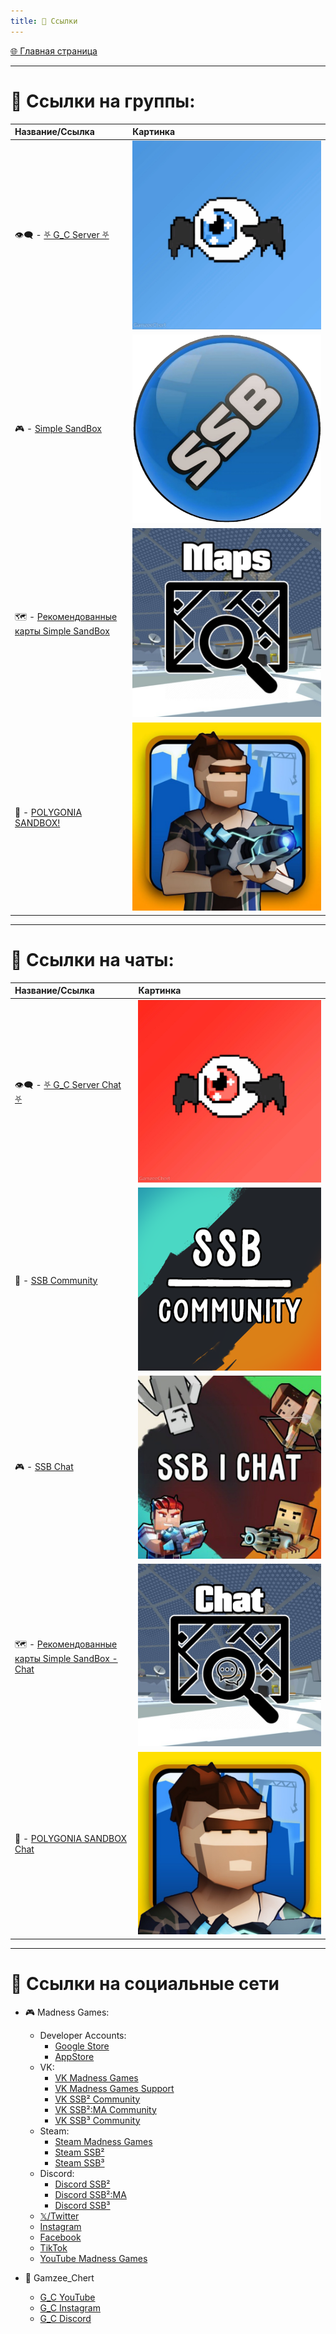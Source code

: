 ```yaml
---
title: 🔗 Ссылки
---
```


<link rel="stylesheet" href="css/style.css">

<a href="./index.html" class="button-link">🌐 Главная страница</a>

- - - - -

# 📢 Ссылки на группы:

| Название/Ссылка | Картинка |
|:----------|:------------|
| 👁️‍🗨️ - [⛧ G_С Server ⛧](https://t.me/Gamzee_Chert) | ![G_Cchannel](https://github.com/GamzeeChert/gamzeechert.github.io/blob/main/_telegramrules%2F_tgicons%2FG_Cchannel.jpg?raw=true) |
| 🎮 - [Simple SandBox](https://t.me/simple_sandbox) | ![SSBchannel](https://github.com/GamzeeChert/gamzeechert.github.io/blob/main/_telegramrules%2F_tgicons%2FSSBchannel.png?raw=true) |
| 🗺 - [Рекомендованные карты Simple SandBox](https://t.me/SimpleSandBoxRecommendedMaps) | ![RMSSBchannel](https://github.com/GamzeeChert/gamzeechert.github.io/blob/main/_telegramrules%2F_tgicons%2FRMSSBchannel.jpg?raw=true) |
| 👾 - [POLYGONIA SANDBOX!](https://t.me/polygonia_sandbox) | ![PSBchannel](https://github.com/GamzeeChert/gamzeechert.github.io/blob/main/_telegramrules%2F_tgicons%2FPSBchannel.jpg?raw=true) |

- - - - - 

# 💬 Ссылки на чаты:

| Название/Ссылка | Картинка |
|:----------|:------------|
| 👁️‍🗨️ - [⛧ G_C Server Chat ⛧](https://t.me/+WA4ubIKzWSsxOWRi) | ![G_Cchat](https://github.com/GamzeeChert/gamzeechert.github.io/blob/main/_telegramrules%2F_tgicons%2FG_Cchat.jpg?raw=true) |
| 👥 - [SSB Community](https://t.me/SimpleSandBoxCommunity) | ![SSBCUchat](https://github.com/GamzeeChert/gamzeechert.github.io/blob/main/_telegramrules%2F_tgicons%2FSSBCUchat.png?raw=true) |
| 🎮 - [SSB Chat](https://t.me/SimpleSandBox2Chat) | ![SSBchat](https://github.com/GamzeeChert/gamzeechert.github.io/blob/main/_telegramrules%2F_tgicons%2FSSBchat.jpg?raw=true) |
| 🗺 - [Рекомендованные карты Simple SandBox - Chat](https://t.me/SimpleSandBoxRecommendedMapsChat) | ![RMSSBchat](https://github.com/GamzeeChert/gamzeechert.github.io/blob/main/_telegramrules%2F_tgicons%2FRMSSBchat.jpg?raw=true) |
| 👾 - [POLYGONIA SANDBOX Chat](https://t.me/polygonia_sandbox_chat) | ![PSBchat](https://github.com/GamzeeChert/gamzeechert.github.io/blob/main/_telegramrules%2F_tgicons%2FPSBchat.jpg?raw=true) |

- - - - -

# 🔗 Ссылки на социальные сети

- 🎮 Madness Games:
  - Developer Accounts:
    - [Google Store](https://play.google.com/store/apps/dev?id=7129867871289421717)
    - [AppStore](https://apps.apple.com/ru/developer/ihor-pidhainyi/id1529595470)
  - VK:
    - [VK Madness Games](https://vk.com/madnessgamesofficial)
    - [VK Madness Games Support](https://vk.com/testers_ssb2)
    - [VK SSB² Community](https://vk.com/ssb2community)
    - [VK SSB²:MA Community](https://vk.com/ssb2macommunity)
    - [VK SSB³ Community](https://vk.com/simplesandbox3)
  - Steam:
    - [Steam Madness Games](https://steamcommunity.com/groups/MadnessGamesGang)
    - [Steam SSB²](https://steamcommunity.com/groups/SimpleSandBox2)
    - [Steam SSB³](https://steamcommunity.com/groups/SimpleSandBox3)
  - Discord:
    - [Discord SSB²](https://discord.gg/simple-sandbox-official-server-570256469203877898)
    - [Discord SSB²:MA](https://discord.gg/simple-sandbox-2-middle-ages-906196036807188490)
    - [Discord SSB³](https://discord.gg/simple-sandbox-3-992814941256044584)
  - [𝕏/Twitter](https://x.com/MadnessGames016?s=09)
  - [Instagram](https://www.instagram.com/madness_games_dev/)
  - [Facebook](https://www.facebook.com/MadnessGamesOfficial/)
  - [TikTok](https://tiktok.com/@madnessgamesofficial)
  - [YouTube Madness Games](https://www.youtube.com/@MadnessGamesOfficial)

- 👤 Gamzee_Chert
  - [G_C YouTube](https://www.youtube.com/@GamzeeChertanovskiy/)
  - [G_C Instagram](https://www.instagram.com/gamzeechertanovskiy/)
  - [G_C Discord](https://discord.gg/gamzee-s-server-637368353937293332)